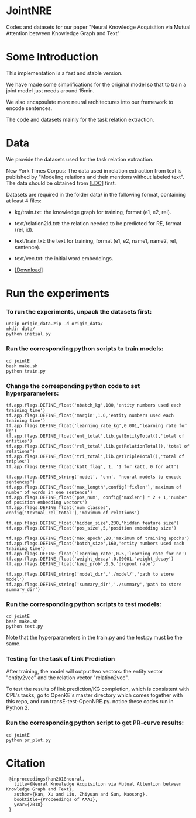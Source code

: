 # JointNRE

Codes and datasets for our paper "Neural Knowledge Acquisition via Mutual Attention between Knowledge Graph and Text"


Some Introduction
===

This implementation is a fast and stable version. 

We have made some simplifications for the original model so that to train a joint model just needs around 15min.

We also encapsulate more neural architectures into our framework to encode sentences.

The code and datasets mainly for the task relation extraction.

Data
==========

We provide the datasets used for the task relation extraction.

New York Times Corpus: The data used in relation extraction from text is published by "Modeling relations and their mentions without labeled text". The data should be obtained from [[LDC]](https://catalog.ldc.upenn.edu/LDC2008T19) first.

Datasets are required in the folder data/ in the following format, containing at least 4 files:

+ kg/train.txt: the knowledge graph for training, format (e1, e2, rel).

+ text/relation2id.txt: the relation needed to be predicted for RE, format (rel, id).

+ text/train.txt: the text for training, format (e1, e2, name1, name2, rel, sentence).

+ text/vec.txt: the initial word embeddings.

+ [[Download]](https://pan.baidu.com/s/1q7rctsoJ_YdlLa55yckwbQ)



Run the experiments
==========

### To run the experiments, unpack the datasets first:

```
unzip origin_data.zip -d origin_data/
mkdir data/
python initial.py
```

### Run the corresponding python scripts to train models:

```
cd jointE
bash make.sh
python train.py
```

### Change the corresponding python code to set hyperparameters:

```
tf.app.flags.DEFINE_float('nbatch_kg',100,'entity numbers used each training time')
tf.app.flags.DEFINE_float('margin',1.0,'entity numbers used each training time')
tf.app.flags.DEFINE_float('learning_rate_kg',0.001,'learning rate for kg')
tf.app.flags.DEFINE_float('ent_total',lib.getEntityTotal(),'total of entities')
tf.app.flags.DEFINE_float('rel_total',lib.getRelationTotal(),'total of relations')
tf.app.flags.DEFINE_float('tri_total',lib.getTripleTotal(),'total of triples')
tf.app.flags.DEFINE_float('katt_flag', 1, '1 for katt, 0 for att')

tf.app.flags.DEFINE_string('model', 'cnn', 'neural models to encode sentences')
tf.app.flags.DEFINE_float('max_length',config['fixlen'],'maximum of number of words in one sentence')
tf.app.flags.DEFINE_float('pos_num', config['maxlen'] * 2 + 1,'number of position embedding vectors')
tf.app.flags.DEFINE_float('num_classes', config['textual_rel_total'],'maximum of relations')

tf.app.flags.DEFINE_float('hidden_size',230,'hidden feature size')
tf.app.flags.DEFINE_float('pos_size',5,'position embedding size')

tf.app.flags.DEFINE_float('max_epoch',20,'maximum of training epochs')
tf.app.flags.DEFINE_float('batch_size',160,'entity numbers used each training time')
tf.app.flags.DEFINE_float('learning_rate',0.5,'learning rate for nn')
tf.app.flags.DEFINE_float('weight_decay',0.00001,'weight_decay')
tf.app.flags.DEFINE_float('keep_prob',0.5,'dropout rate')

tf.app.flags.DEFINE_string('model_dir','./model/','path to store model')
tf.app.flags.DEFINE_string('summary_dir','./summary','path to store summary_dir')
```

### Run the corresponding python scripts to test models:

```
cd jointE
bash make.sh
python test.py
```

Note that the hyperparameters in the train.py and the test.py must be the same.

### Testing for the task of Link Prediction

After training, the model will output two vectors: the entity vector "entity2vec" and the relation vector "relation2vec".

To test the results of link prediction/KG completion, which is consistent with CPL's tasks, go to OpenKE's master directory which comes together with this repo, and run transE-test-OpenNRE.py. notice these codes run in Python 2.

### Run the corresponding python script to get PR-curve results:

```
cd jointE
python pr_plot.py
```

Citation
===

```
 @inproceedings{han2018neural,
   title={Neural Knowledge Acquisition via Mutual Attention between Knowledge Graph and Text},
   author={Han, Xu and Liu, Zhiyuan and Sun, Maosong},
   booktitle={Proceedings of AAAI},
   year={2018}
 }
```



 




